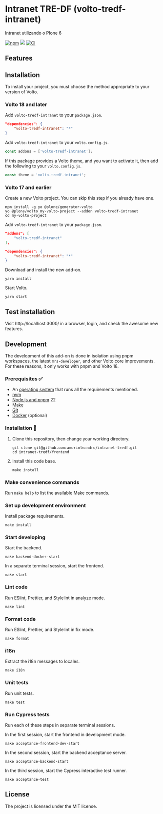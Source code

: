 # Intranet TRE-DF (volto-tredf-intranet)

Intranet utilizando o Plone 6

[![npm](https://img.shields.io/npm/v/volto-tredf-intranet)](https://www.npmjs.com/package/volto-tredf-intranet)
[![](https://img.shields.io/badge/-Storybook-ff4785?logo=Storybook&logoColor=white&style=flat-square)](https://amorimleandro.github.io/volto-tredf-intranet/)
[![CI](https://github.com/amorimleandro/intranet-tredf/actions/workflows/main.yml/badge.svg)](https://github.com/amorimleandro/intranet-tredf/actions/workflows/main.yml)


## Features

<!-- List your awesome features here -->

## Installation

To install your project, you must choose the method appropriate to your version of Volto.


### Volto 18 and later

Add `volto-tredf-intranet` to your `package.json`.

```json
"dependencies": {
    "volto-tredf-intranet": "*"
}
```

Add `volto-tredf-intranet` to your `volto.config.js`.

```javascript
const addons = ['volto-tredf-intranet'];
```

If this package provides a Volto theme, and you want to activate it, then add the following to your `volto.config.js`.

```javascript
const theme = 'volto-tredf-intranet';
```

### Volto 17 and earlier

Create a new Volto project.
You can skip this step if you already have one.

```
npm install -g yo @plone/generator-volto
yo @plone/volto my-volto-project --addon volto-tredf-intranet
cd my-volto-project
```

Add `volto-tredf-intranet` to your `package.json`.

```JSON
"addons": [
    "volto-tredf-intranet"
],

"dependencies": {
    "volto-tredf-intranet": "*"
}
```

Download and install the new add-on.

```
yarn install
```

Start Volto.

```
yarn start
```

## Test installation

Visit http://localhost:3000/ in a browser, login, and check the awesome new features.


## Development

The development of this add-on is done in isolation using pnpm workspaces, the latest `mrs-developer`, and other Volto core improvements.
For these reasons, it only works with pnpm and Volto 18.


### Prerequisites ✅

-   An [operating system](https://6.docs.plone.org/install/create-project-cookieplone.html#prerequisites-for-installation) that runs all the requirements mentioned.
-   [nvm](https://6.docs.plone.org/install/create-project-cookieplone.html#nvm)
-   [Node.js and pnpm](https://6.docs.plone.org/install/create-project.html#node-js) 22
-   [Make](https://6.docs.plone.org/install/create-project-cookieplone.html#make)
-   [Git](https://6.docs.plone.org/install/create-project-cookieplone.html#git)
-   [Docker](https://docs.docker.com/get-started/get-docker/) (optional)

### Installation 🔧

1.  Clone this repository, then change your working directory.

    ```shell
    git clone git@github.com:amorimleandro/intranet-tredf.git
    cd intranet-tredf/frontend
    ```

2.  Install this code base.

    ```shell
    make install
    ```


### Make convenience commands

Run `make help` to list the available Make commands.


### Set up development environment

Install package requirements.

```shell
make install
```

### Start developing

Start the backend.

```shell
make backend-docker-start
```

In a separate terminal session, start the frontend.

```shell
make start
```

### Lint code

Run ESlint, Prettier, and Stylelint in analyze mode.

```shell
make lint
```

### Format code

Run ESlint, Prettier, and Stylelint in fix mode.

```shell
make format
```

### i18n

Extract the i18n messages to locales.

```shell
make i18n
```

### Unit tests

Run unit tests.

```shell
make test
```

### Run Cypress tests

Run each of these steps in separate terminal sessions.

In the first session, start the frontend in development mode.

```shell
make acceptance-frontend-dev-start
```

In the second session, start the backend acceptance server.

```shell
make acceptance-backend-start
```

In the third session, start the Cypress interactive test runner.

```shell
make acceptance-test
```

## License

The project is licensed under the MIT license.
